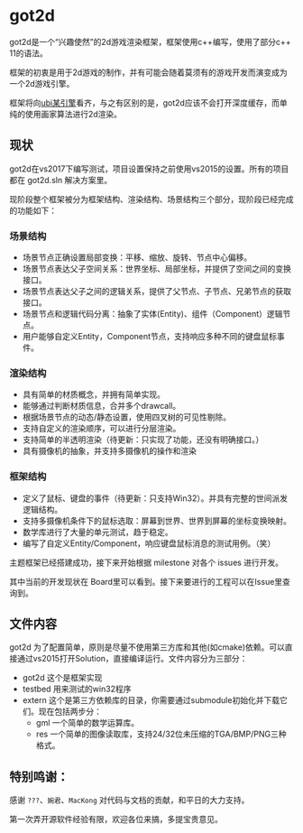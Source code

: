 # got2d

got2d是一个“兴趣使然”的2d游戏渲染框架，框架使用c++编写，使用了部分c++ 11的语法。

框架的初衷是用于2d游戏的制作，并有可能会随着莫须有的游戏开发而演变成为一个2d游戏引擎。

框架将向[ubi某引擎](http://www.bilibili.com/video/av1505190/)看齐，与之有区别的是，got2d应该不会打开深度缓存，而单纯的使用画家算法进行2d渲染。

## 现状

got2d在vs2017下编写测试，项目设置保持之前使用vs2015的设置。所有的项目都在 got2d.sln 解决方案里。

现阶段整个框架被分为框架结构、渲染结构、场景结构三个部分，现阶段已经完成的功能如下：

### 场景结构

* 场景节点正确设置局部变换：平移、缩放、旋转、节点中心偏移。
* 场景节点表达父子空间关系：世界坐标、局部坐标，并提供了空间之间的变换接口。
* 场景节点表达父子之间的逻辑关系，提供了父节点、子节点、兄弟节点的获取接口。
* 场景节点和逻辑代码分离：抽象了实体(Entity)、组件（Component）逻辑节点。
* 用户能够自定义Entity，Component节点，支持响应多种不同的键盘鼠标事件。

### 渲染结构

* 具有简单的材质概念，并拥有简单实现。
* 能够通过判断材质信息，合并多个drawcall。
* 根据场景节点的动态/静态设置，使用四叉树的可见性剔除。
* 支持自定义的渲染顺序，可以进行分层渲染。
* 支持简单的半透明渲染（待更新：只实现了功能，还没有明确接口。）
* 具有摄像机的抽象，并支持多摄像机的操作和渲染

### 框架结构

* 定义了鼠标、键盘的事件（待更新：只支持Win32）。并具有完整的世间派发逻辑结构。
* 支持多摄像机条件下的鼠标选取：屏幕到世界、世界到屏幕的坐标变换映射。
* 数学库进行了大量的单元测试，趋于稳定。
* 编写了自定义Entity/Component，响应键盘鼠标消息的测试用例。（笑）

主题框架已经搭建成功，接下来开始根据 milestone 对各个 issues 进行开发。

其中当前的开发现状在 Board里可以看到。接下来要进行的工程可以在Issue里查询到。

## 文件内容

got2d 为了配置简单，原则是尽量不使用第三方库和其他(如cmake)依赖。可以直接通过vs2015打开Solution，直接编译运行。文件内容分为三部分：

* got2d 这个是框架实现
* testbed 用来测试的win32程序
* extern 这个是第三方依赖库的目录，你需要通过submodule初始化并下载它们。现在包括两步分：
  * gml 一个简单的数学运算库。
  * res 一个简单的图像读取库，支持24/32位未压缩的TGA/BMP/PNG三种格式。

 
## 特别鸣谢：

感谢 `???`、`婉君`、`MacKong` 对代码与文档的贡献，和平日的大力支持。

第一次弄开源软件经验有限，欢迎各位来搞，多提宝贵意见。

